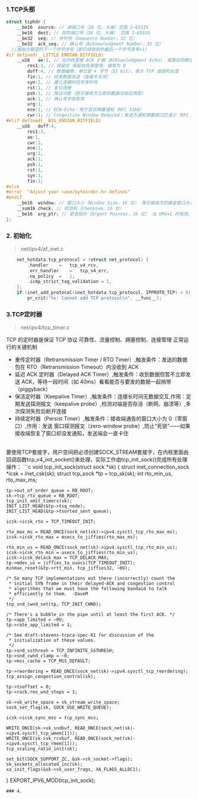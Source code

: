 ### 1.TCP头部
> 
```c
struct tcphdr {
	__be16	source; // 源端口号（16 位，大端）范围 1–65535
	__be16	dest; // 目的端口号（16 位，大端） 范围 1–65535
	__be32	seq; // 序列号（Sequence Number，32 位）
	__be32	ack_seq; // 确认号（Acknowledgment Number，32 位）
  //接收方期望的下一个字节序号（即已经收到的最后一个字节序号+1）
#if defined(__LITTLE_ENDIAN_BITFIELD)
	__u16	ae:1, // 在内核里是 ACK 扩展（ACKnowledgment Echo） 或类似功能位
		res1:3, // 保留位 保留给将来使用，通常为 0
		doff:4, // 数据偏移，单位是 4 字节（32 bit），表示 TCP 首部的长度
		fin:1, // 结束数据发送（连接半关闭）
		syn:1, // 建立连接时同步序列号
		rst:1, // 复位连接
		psh:1, // 推送功能（提示接收方立即将数据交给应用层）
		ack:1, // 确认号字段有效
		urg:1,
		ece:1, // ECN-Echo：用于显式拥塞通知（RFC 3168）
		cwr:1; // Congestion Window Reduced：发送方通知拥塞窗口已减少（RFC 3168）
#elif defined(__BIG_ENDIAN_BITFIELD)
	__u16	doff:4,
		res1:3,
		ae:1,
		cwr:1,
		ece:1,
		urg:1,
		ack:1,
		psh:1,
		rst:1,
		syn:1,
		fin:1;
#else
#error	"Adjust your <asm/byteorder.h> defines"
#endif
	__be16	window; // 窗口大小（Window Size，16 位） 表示接收方的接收窗口大小（单位是字节）
	__sum16	check; // 校验和（Checksum，16 位）
	__be16	urg_ptr; // 紧急指针（Urgent Pointer，16 位） 当 URG=1 时有效，表示紧急数据在数据流中的位置
};
```
### 2. 初始化
> net/ipv4/af_inet.c
```c
	net_hotdata.tcp_protocol = (struct net_protocol) {
		.handler	=	tcp_v4_rcv,
		.err_handler	=	tcp_v4_err,
		.no_policy	=	1,
		.icmp_strict_tag_validation = 1,
	};
	if (inet_add_protocol(&net_hotdata.tcp_protocol, IPPROTO_TCP) < 0)
		pr_crit("%s: Cannot add TCP protocol\n", __func__);
```
### 3.TCP定时器
> net/ipv4/tcp_timer.c <br>

TCP 的定时器是保证 TCP 协议 可靠性、流量控制、拥塞控制、连接管理 正常运行的关键机制
- 重传定时器（Retransmission Timer / RTO Timer）,触发条件：发送的数据包在 RTO（Retransmission Timeout）内没收到 ACK
- 延迟 ACK 定时器（Delayed ACK Timer）,触发条件：收到数据但暂不立即发送 ACK，等待一段时间（如 40ms）看看能否与要发的数据一起捎带（piggyback）
- 保活定时器（Keepalive Timer）,触发条件：连接长时间无数据交互,作用：定期发送探测报文（keepalive probe）,检测对端是否存活（断网、崩溃等）,多次探测失败后断开连接
- 持续定时器（Persist Timer）,触发条件：接收端通告的窗口大小为 0（零窗口）,作用：发送 窗口探测报文（zero-window probe）,防止“死锁”——如果接收端恢复了窗口却没发通知，发送端会一直卡住
<br>
要使用TCP套接字，用户空间把必须创建SOCK_STREAM套接字，在内核里面由回调函数tcp_v4_init_socket()来处理，实际工作由tcp_init_sock()完成所有处理操作：
```c
void tcp_init_sock(struct sock *sk)
{
	struct inet_connection_sock *icsk = inet_csk(sk);
	struct tcp_sock *tp = tcp_sk(sk);
	int rto_min_us, rto_max_ms;

	tp->out_of_order_queue = RB_ROOT;
	sk->tcp_rtx_queue = RB_ROOT;
	tcp_init_xmit_timers(sk);
	INIT_LIST_HEAD(&tp->tsq_node);
	INIT_LIST_HEAD(&tp->tsorted_sent_queue);

	icsk->icsk_rto = TCP_TIMEOUT_INIT;

	rto_max_ms = READ_ONCE(sock_net(sk)->ipv4.sysctl_tcp_rto_max_ms);
	icsk->icsk_rto_max = msecs_to_jiffies(rto_max_ms);

	rto_min_us = READ_ONCE(sock_net(sk)->ipv4.sysctl_tcp_rto_min_us);
	icsk->icsk_rto_min = usecs_to_jiffies(rto_min_us);
	icsk->icsk_delack_max = TCP_DELACK_MAX;
	tp->mdev_us = jiffies_to_usecs(TCP_TIMEOUT_INIT);
	minmax_reset(&tp->rtt_min, tcp_jiffies32, ~0U);

	/* So many TCP implementations out there (incorrectly) count the
	 * initial SYN frame in their delayed-ACK and congestion control
	 * algorithms that we must have the following bandaid to talk
	 * efficiently to them.  -DaveM
	 */
	tcp_snd_cwnd_set(tp, TCP_INIT_CWND);

	/* There's a bubble in the pipe until at least the first ACK. */
	tp->app_limited = ~0U;
	tp->rate_app_limited = 1;

	/* See draft-stevens-tcpca-spec-01 for discussion of the
	 * initialization of these values.
	 */
	tp->snd_ssthresh = TCP_INFINITE_SSTHRESH;
	tp->snd_cwnd_clamp = ~0;
	tp->mss_cache = TCP_MSS_DEFAULT;

	tp->reordering = READ_ONCE(sock_net(sk)->ipv4.sysctl_tcp_reordering);
	tcp_assign_congestion_control(sk);

	tp->tsoffset = 0;
	tp->rack.reo_wnd_steps = 1;

	sk->sk_write_space = sk_stream_write_space;
	sock_set_flag(sk, SOCK_USE_WRITE_QUEUE);

	icsk->icsk_sync_mss = tcp_sync_mss;

	WRITE_ONCE(sk->sk_sndbuf, READ_ONCE(sock_net(sk)->ipv4.sysctl_tcp_wmem[1]));
	WRITE_ONCE(sk->sk_rcvbuf, READ_ONCE(sock_net(sk)->ipv4.sysctl_tcp_rmem[1]));
	tcp_scaling_ratio_init(sk);

	set_bit(SOCK_SUPPORT_ZC, &sk->sk_socket->flags);
	sk_sockets_allocated_inc(sk);
	xa_init_flags(&sk->sk_user_frags, XA_FLAGS_ALLOC1);
}
EXPORT_IPV6_MOD(tcp_init_sock);
```
### 4.
